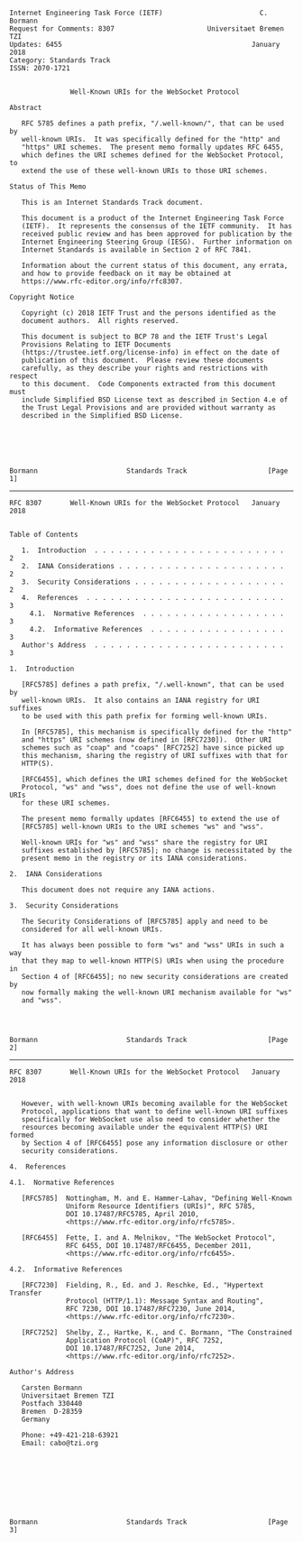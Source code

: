     Internet Engineering Task Force (IETF)                        C. Bormann
    Request for Comments: 8307                       Universitaet Bremen TZI
    Updates: 6455                                               January 2018
    Category: Standards Track
    ISSN: 2070-1721


                   Well-Known URIs for the WebSocket Protocol

    Abstract

       RFC 5785 defines a path prefix, "/.well-known/", that can be used by
       well-known URIs.  It was specifically defined for the "http" and
       "https" URI schemes.  The present memo formally updates RFC 6455,
       which defines the URI schemes defined for the WebSocket Protocol, to
       extend the use of these well-known URIs to those URI schemes.

    Status of This Memo

       This is an Internet Standards Track document.

       This document is a product of the Internet Engineering Task Force
       (IETF).  It represents the consensus of the IETF community.  It has
       received public review and has been approved for publication by the
       Internet Engineering Steering Group (IESG).  Further information on
       Internet Standards is available in Section 2 of RFC 7841.

       Information about the current status of this document, any errata,
       and how to provide feedback on it may be obtained at
       https://www.rfc-editor.org/info/rfc8307.

    Copyright Notice

       Copyright (c) 2018 IETF Trust and the persons identified as the
       document authors.  All rights reserved.

       This document is subject to BCP 78 and the IETF Trust's Legal
       Provisions Relating to IETF Documents
       (https://trustee.ietf.org/license-info) in effect on the date of
       publication of this document.  Please review these documents
       carefully, as they describe your rights and restrictions with respect
       to this document.  Code Components extracted from this document must
       include Simplified BSD License text as described in Section 4.e of
       the Trust Legal Provisions and are provided without warranty as
       described in the Simplified BSD License.






    Bormann                      Standards Track                    [Page 1]

------------------------------------------------------------------------

``` newpage
RFC 8307       Well-Known URIs for the WebSocket Protocol   January 2018


Table of Contents

   1.  Introduction  . . . . . . . . . . . . . . . . . . . . . . . .   2
   2.  IANA Considerations . . . . . . . . . . . . . . . . . . . . .   2
   3.  Security Considerations . . . . . . . . . . . . . . . . . . .   2
   4.  References  . . . . . . . . . . . . . . . . . . . . . . . . .   3
     4.1.  Normative References  . . . . . . . . . . . . . . . . . .   3
     4.2.  Informative References  . . . . . . . . . . . . . . . . .   3
   Author's Address  . . . . . . . . . . . . . . . . . . . . . . . .   3

1.  Introduction

   [RFC5785] defines a path prefix, "/.well-known", that can be used by
   well-known URIs.  It also contains an IANA registry for URI suffixes
   to be used with this path prefix for forming well-known URIs.

   In [RFC5785], this mechanism is specifically defined for the "http"
   and "https" URI schemes (now defined in [RFC7230]).  Other URI
   schemes such as "coap" and "coaps" [RFC7252] have since picked up
   this mechanism, sharing the registry of URI suffixes with that for
   HTTP(S).

   [RFC6455], which defines the URI schemes defined for the WebSocket
   Protocol, "ws" and "wss", does not define the use of well-known URIs
   for these URI schemes.

   The present memo formally updates [RFC6455] to extend the use of
   [RFC5785] well-known URIs to the URI schemes "ws" and "wss".

   Well-known URIs for "ws" and "wss" share the registry for URI
   suffixes established by [RFC5785]; no change is necessitated by the
   present memo in the registry or its IANA considerations.

2.  IANA Considerations

   This document does not require any IANA actions.

3.  Security Considerations

   The Security Considerations of [RFC5785] apply and need to be
   considered for all well-known URIs.

   It has always been possible to form "ws" and "wss" URIs in such a way
   that they map to well-known HTTP(S) URIs when using the procedure in
   Section 4 of [RFC6455]; no new security considerations are created by
   now formally making the well-known URI mechanism available for "ws"
   and "wss".




Bormann                      Standards Track                    [Page 2]
```

------------------------------------------------------------------------

``` newpage
RFC 8307       Well-Known URIs for the WebSocket Protocol   January 2018


   However, with well-known URIs becoming available for the WebSocket
   Protocol, applications that want to define well-known URI suffixes
   specifically for WebSocket use also need to consider whether the
   resources becoming available under the equivalent HTTP(S) URI formed
   by Section 4 of [RFC6455] pose any information disclosure or other
   security considerations.

4.  References

4.1.  Normative References

   [RFC5785]  Nottingham, M. and E. Hammer-Lahav, "Defining Well-Known
              Uniform Resource Identifiers (URIs)", RFC 5785,
              DOI 10.17487/RFC5785, April 2010,
              <https://www.rfc-editor.org/info/rfc5785>.

   [RFC6455]  Fette, I. and A. Melnikov, "The WebSocket Protocol",
              RFC 6455, DOI 10.17487/RFC6455, December 2011,
              <https://www.rfc-editor.org/info/rfc6455>.

4.2.  Informative References

   [RFC7230]  Fielding, R., Ed. and J. Reschke, Ed., "Hypertext Transfer
              Protocol (HTTP/1.1): Message Syntax and Routing",
              RFC 7230, DOI 10.17487/RFC7230, June 2014,
              <https://www.rfc-editor.org/info/rfc7230>.

   [RFC7252]  Shelby, Z., Hartke, K., and C. Bormann, "The Constrained
              Application Protocol (CoAP)", RFC 7252,
              DOI 10.17487/RFC7252, June 2014,
              <https://www.rfc-editor.org/info/rfc7252>.

Author's Address

   Carsten Bormann
   Universitaet Bremen TZI
   Postfach 330440
   Bremen  D-28359
   Germany

   Phone: +49-421-218-63921
   Email: cabo@tzi.org









Bormann                      Standards Track                    [Page 3]
```
